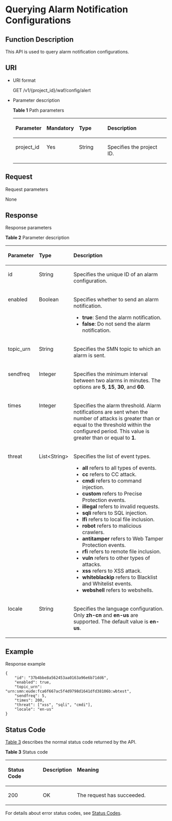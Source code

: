 # Querying Alarm Notification Configurations<a name="EN-US_TOPIC_0193631105"></a>

## Function Description<a name="section26619133"></a>

This API is used to query alarm notification configurations.

## URI<a name="section8666197"></a>

-   URI format

    GET /v1/\{project\_id\}/waf/config/alert

-   Parameter description

    **Table  1**  Path parameters

    <a name="table4654722"></a>
    <table><thead align="left"><tr id="row28022645"><th class="cellrowborder" valign="top" width="17.528247175282473%" id="mcps1.2.5.1.1"><p id="p55241806"><a name="p55241806"></a><a name="p55241806"></a><strong id="b1524615412475"><a name="b1524615412475"></a><a name="b1524615412475"></a>Parameter</strong></p>
    </th>
    <th class="cellrowborder" valign="top" width="19.58804119588041%" id="mcps1.2.5.1.2"><p id="p45401307"><a name="p45401307"></a><a name="p45401307"></a><strong id="b16472443184715"><a name="b16472443184715"></a><a name="b16472443184715"></a>Mandatory</strong></p>
    </th>
    <th class="cellrowborder" valign="top" width="19.58804119588041%" id="mcps1.2.5.1.3"><p id="p53627269"><a name="p53627269"></a><a name="p53627269"></a><strong id="b8571845164717"><a name="b8571845164717"></a><a name="b8571845164717"></a>Type</strong></p>
    </th>
    <th class="cellrowborder" valign="top" width="43.295670432956705%" id="mcps1.2.5.1.4"><p id="p48841523"><a name="p48841523"></a><a name="p48841523"></a><strong id="b9370204654718"><a name="b9370204654718"></a><a name="b9370204654718"></a>Description</strong></p>
    </th>
    </tr>
    </thead>
    <tbody><tr id="row63849294"><td class="cellrowborder" valign="top" width="17.528247175282473%" headers="mcps1.2.5.1.1 "><p id="p4410301"><a name="p4410301"></a><a name="p4410301"></a>project_id</p>
    </td>
    <td class="cellrowborder" valign="top" width="19.58804119588041%" headers="mcps1.2.5.1.2 "><p id="p21690089"><a name="p21690089"></a><a name="p21690089"></a>Yes</p>
    </td>
    <td class="cellrowborder" valign="top" width="19.58804119588041%" headers="mcps1.2.5.1.3 "><p id="p12066745"><a name="p12066745"></a><a name="p12066745"></a>String</p>
    </td>
    <td class="cellrowborder" valign="top" width="43.295670432956705%" headers="mcps1.2.5.1.4 "><p id="p37882261"><a name="p37882261"></a><a name="p37882261"></a>Specifies the project ID.</p>
    </td>
    </tr>
    </tbody>
    </table>


## Request<a name="section10886911"></a>

Request parameters

None

## Response<a name="section30873341"></a>

Response parameters

**Table  2**  Parameter description

<a name="table64771846"></a>
<table><thead align="left"><tr id="row64088200"><th class="cellrowborder" valign="top" width="17.169999999999998%" id="mcps1.2.4.1.1"><p id="p23761692"><a name="p23761692"></a><a name="p23761692"></a><strong id="b1149711596471"><a name="b1149711596471"></a><a name="b1149711596471"></a>Parameter</strong></p>
</th>
<th class="cellrowborder" valign="top" width="19.189999999999998%" id="mcps1.2.4.1.2"><p id="p45648893"><a name="p45648893"></a><a name="p45648893"></a><strong id="b999714253816"><a name="b999714253816"></a><a name="b999714253816"></a>Type</strong></p>
</th>
<th class="cellrowborder" valign="top" width="63.63999999999999%" id="mcps1.2.4.1.3"><p id="p6572818"><a name="p6572818"></a><a name="p6572818"></a><strong id="b1829416213480"><a name="b1829416213480"></a><a name="b1829416213480"></a>Description</strong></p>
</th>
</tr>
</thead>
<tbody><tr id="row62636227"><td class="cellrowborder" valign="top" width="17.169999999999998%" headers="mcps1.2.4.1.1 "><p id="p40369658"><a name="p40369658"></a><a name="p40369658"></a>id</p>
</td>
<td class="cellrowborder" valign="top" width="19.189999999999998%" headers="mcps1.2.4.1.2 "><p id="p48716828"><a name="p48716828"></a><a name="p48716828"></a>String</p>
</td>
<td class="cellrowborder" valign="top" width="63.63999999999999%" headers="mcps1.2.4.1.3 "><p id="p53749011"><a name="p53749011"></a><a name="p53749011"></a>Specifies the unique ID of an alarm configuration.</p>
</td>
</tr>
<tr id="row13979058"><td class="cellrowborder" valign="top" width="17.169999999999998%" headers="mcps1.2.4.1.1 "><p id="p58561923"><a name="p58561923"></a><a name="p58561923"></a>enabled</p>
</td>
<td class="cellrowborder" valign="top" width="19.189999999999998%" headers="mcps1.2.4.1.2 "><p id="p45895324"><a name="p45895324"></a><a name="p45895324"></a>Boolean</p>
</td>
<td class="cellrowborder" valign="top" width="63.63999999999999%" headers="mcps1.2.4.1.3 "><p id="p26533798"><a name="p26533798"></a><a name="p26533798"></a>Specifies whether to send an alarm notification.</p>
<a name="ul11892104301314"></a><a name="ul11892104301314"></a><ul id="ul11892104301314"><li><strong id="b1352145117598"><a name="b1352145117598"></a><a name="b1352145117598"></a>true</strong>: Send the alarm notification.</li><li><strong id="b19132619013"><a name="b19132619013"></a><a name="b19132619013"></a>false</strong>: Do not send the alarm notification.</li></ul>
</td>
</tr>
<tr id="row37477597"><td class="cellrowborder" valign="top" width="17.169999999999998%" headers="mcps1.2.4.1.1 "><p id="p15786515"><a name="p15786515"></a><a name="p15786515"></a>topic_urn</p>
</td>
<td class="cellrowborder" valign="top" width="19.189999999999998%" headers="mcps1.2.4.1.2 "><p id="p3639309"><a name="p3639309"></a><a name="p3639309"></a>String</p>
</td>
<td class="cellrowborder" valign="top" width="63.63999999999999%" headers="mcps1.2.4.1.3 "><p id="p26348595"><a name="p26348595"></a><a name="p26348595"></a>Specifies the SMN topic to which an alarm is sent.</p>
</td>
</tr>
<tr id="row35810771"><td class="cellrowborder" valign="top" width="17.169999999999998%" headers="mcps1.2.4.1.1 "><p id="p14991335"><a name="p14991335"></a><a name="p14991335"></a>sendfreq</p>
</td>
<td class="cellrowborder" valign="top" width="19.189999999999998%" headers="mcps1.2.4.1.2 "><p id="p6338652"><a name="p6338652"></a><a name="p6338652"></a>Integer</p>
</td>
<td class="cellrowborder" valign="top" width="63.63999999999999%" headers="mcps1.2.4.1.3 "><p id="p43668826"><a name="p43668826"></a><a name="p43668826"></a>Specifies the minimum interval between two alarms in minutes. The options are <strong id="b1979114262719"><a name="b1979114262719"></a><a name="b1979114262719"></a>5</strong>, <strong id="b580418428279"><a name="b580418428279"></a><a name="b580418428279"></a>15</strong>, <strong id="b148041542202715"><a name="b148041542202715"></a><a name="b148041542202715"></a>30</strong>, and <strong id="b48051342172711"><a name="b48051342172711"></a><a name="b48051342172711"></a>60</strong>.</p>
</td>
</tr>
<tr id="row57475115"><td class="cellrowborder" valign="top" width="17.169999999999998%" headers="mcps1.2.4.1.1 "><p id="p24972744"><a name="p24972744"></a><a name="p24972744"></a>times</p>
</td>
<td class="cellrowborder" valign="top" width="19.189999999999998%" headers="mcps1.2.4.1.2 "><p id="p9526402"><a name="p9526402"></a><a name="p9526402"></a>Integer</p>
</td>
<td class="cellrowborder" valign="top" width="63.63999999999999%" headers="mcps1.2.4.1.3 "><p id="p33441088"><a name="p33441088"></a><a name="p33441088"></a>Specifies the alarm threshold. Alarm notifications are sent when the number of attacks is greater than or equal to the threshold within the configured period. This value is greater than or equal to <strong id="b17919112795614"><a name="b17919112795614"></a><a name="b17919112795614"></a>1</strong>.</p>
</td>
</tr>
<tr id="row32534340"><td class="cellrowborder" valign="top" width="17.169999999999998%" headers="mcps1.2.4.1.1 "><p id="p18035908"><a name="p18035908"></a><a name="p18035908"></a>threat</p>
</td>
<td class="cellrowborder" valign="top" width="19.189999999999998%" headers="mcps1.2.4.1.2 "><p id="p51622461"><a name="p51622461"></a><a name="p51622461"></a>List&lt;String&gt;</p>
</td>
<td class="cellrowborder" valign="top" width="63.63999999999999%" headers="mcps1.2.4.1.3 "><p id="p14124143915312"><a name="p14124143915312"></a><a name="p14124143915312"></a>Specifies the list of event types.</p>
<a name="ul527919447315"></a><a name="ul527919447315"></a><ul id="ul527919447315"><li><strong id="b737141018283"><a name="b737141018283"></a><a name="b737141018283"></a>all</strong> refers to all types of events.</li><li><span class="parmvalue" id="parmvalue141323227217"><a name="parmvalue141323227217"></a><a name="parmvalue141323227217"></a><b>cc</b></span> refers to CC attack.</li><li><span class="parmvalue" id="parmvalue651717257219"><a name="parmvalue651717257219"></a><a name="parmvalue651717257219"></a><b>cmdi</b></span> refers to command injection.</li><li><span class="parmvalue" id="parmvalue1477420416349"><a name="parmvalue1477420416349"></a><a name="parmvalue1477420416349"></a><b><span id="text177211341910"><a name="text177211341910"></a><a name="text177211341910"></a>custom</span></b></span> refers to Precise Protection events.</li><li><span class="parmvalue" id="parmvalue5959183316211"><a name="parmvalue5959183316211"></a><a name="parmvalue5959183316211"></a><b>illegal</b></span> refers to invalid requests.</li><li><span class="parmvalue" id="parmvalue1286431010316"><a name="parmvalue1286431010316"></a><a name="parmvalue1286431010316"></a><b>sqli</b></span> refers to SQL injection.</li><li><span class="parmvalue" id="parmvalue667213141837"><a name="parmvalue667213141837"></a><a name="parmvalue667213141837"></a><b>lfi</b></span> refers to local file inclusion.</li><li><strong id="b793672616318"><a name="b793672616318"></a><a name="b793672616318"></a>robot</strong> refers to malicious crawlers.</li><li><span class="parmvalue" id="parmvalue1977255016319"><a name="parmvalue1977255016319"></a><a name="parmvalue1977255016319"></a><b>antitamper</b></span> refers to Web Tamper Protection events.</li><li><span class="parmvalue" id="parmvalue11677254436"><a name="parmvalue11677254436"></a><a name="parmvalue11677254436"></a><b>rfi</b></span> refers to remote file inclusion.</li><li><span class="parmvalue" id="parmvalue194921581238"><a name="parmvalue194921581238"></a><a name="parmvalue194921581238"></a><b>vuln</b></span> refers to other types of attacks.</li><li><span class="parmvalue" id="parmvalue518820212412"><a name="parmvalue518820212412"></a><a name="parmvalue518820212412"></a><b>xss</b></span> refers to XSS attack.</li><li><span class="parmvalue" id="parmvalue1615281413355"><a name="parmvalue1615281413355"></a><a name="parmvalue1615281413355"></a><b><span id="text154249505594"><a name="text154249505594"></a><a name="text154249505594"></a>whiteblackip</span></b></span> refers to Blacklist and Whitelist events.</li><li><span class="parmvalue" id="parmvalue2017838943"><a name="parmvalue2017838943"></a><a name="parmvalue2017838943"></a><b>webshell</b></span> refers to webshells.</li></ul>
</td>
</tr>
<tr id="row51810310"><td class="cellrowborder" valign="top" width="17.169999999999998%" headers="mcps1.2.4.1.1 "><p id="p35885554"><a name="p35885554"></a><a name="p35885554"></a>locale</p>
</td>
<td class="cellrowborder" valign="top" width="19.189999999999998%" headers="mcps1.2.4.1.2 "><p id="p21048787"><a name="p21048787"></a><a name="p21048787"></a>String</p>
</td>
<td class="cellrowborder" valign="top" width="63.63999999999999%" headers="mcps1.2.4.1.3 "><p id="p27230225"><a name="p27230225"></a><a name="p27230225"></a>Specifies the language configuration. Only <strong id="b1453333516457"><a name="b1453333516457"></a><a name="b1453333516457"></a>zh-cn</strong> and <strong id="b8541203516457"><a name="b8541203516457"></a><a name="b8541203516457"></a>en-us</strong> are supported. The default value is <strong id="b254113534515"><a name="b254113534515"></a><a name="b254113534515"></a>en-us</strong>.</p>
</td>
</tr>
</tbody>
</table>

## Example<a name="section107161616131618"></a>

Response example

```
{
    "id": "37b4bbe8a562453aa0163a96e6b71dd6",
    "enabled": true,
    "topic_urn": "urn:smn:eude:fca6f667ac5f4d9798d1641dfd38106b:wbtest",
    "sendfreq": 5,
    "times": 200,
    "threat": ["xss", "sqli", "cmdi"],
    "locale": "en-us"
}
```

## Status Code<a name="section9424614"></a>

[Table 3](#en-us_topic_0193631139_t82c3440f3efb42a38b9d4dc4011a33d0)  describes the normal status code returned by the API.

**Table  3**  Status code

<a name="en-us_topic_0193631139_t82c3440f3efb42a38b9d4dc4011a33d0"></a>
<table><thead align="left"><tr id="en-us_topic_0193631139_r3d6e2f205c444705bdbb9daaac74e575"><th class="cellrowborder" valign="top" width="22%" id="mcps1.2.4.1.1"><p id="en-us_topic_0193631139_af3c4073076f24eca88d94e3fa1effdc6"><a name="en-us_topic_0193631139_af3c4073076f24eca88d94e3fa1effdc6"></a><a name="en-us_topic_0193631139_af3c4073076f24eca88d94e3fa1effdc6"></a>Status Code</p>
</th>
<th class="cellrowborder" valign="top" width="19.41%" id="mcps1.2.4.1.2"><p id="en-us_topic_0193631139_en-us_topic_0144911667_p4531342288"><a name="en-us_topic_0193631139_en-us_topic_0144911667_p4531342288"></a><a name="en-us_topic_0193631139_en-us_topic_0144911667_p4531342288"></a>Description</p>
</th>
<th class="cellrowborder" valign="top" width="58.589999999999996%" id="mcps1.2.4.1.3"><p id="en-us_topic_0193631139_ada185614bba24140995b8123b3e9faa8"><a name="en-us_topic_0193631139_ada185614bba24140995b8123b3e9faa8"></a><a name="en-us_topic_0193631139_ada185614bba24140995b8123b3e9faa8"></a>Meaning</p>
</th>
</tr>
</thead>
<tbody><tr id="en-us_topic_0193631139_rc7b2adc390904a1ba79e303017797786"><td class="cellrowborder" valign="top" width="22%" headers="mcps1.2.4.1.1 "><p id="en-us_topic_0193631139_a93f3895d44bb4226934cc626ac50e37b"><a name="en-us_topic_0193631139_a93f3895d44bb4226934cc626ac50e37b"></a><a name="en-us_topic_0193631139_a93f3895d44bb4226934cc626ac50e37b"></a>200</p>
</td>
<td class="cellrowborder" valign="top" width="19.41%" headers="mcps1.2.4.1.2 "><p id="en-us_topic_0193631139_en-us_topic_0144911667_p7538425819"><a name="en-us_topic_0193631139_en-us_topic_0144911667_p7538425819"></a><a name="en-us_topic_0193631139_en-us_topic_0144911667_p7538425819"></a>OK</p>
</td>
<td class="cellrowborder" valign="top" width="58.589999999999996%" headers="mcps1.2.4.1.3 "><p id="en-us_topic_0193631139_en-us_topic_0144911667_p369874114414"><a name="en-us_topic_0193631139_en-us_topic_0144911667_p369874114414"></a><a name="en-us_topic_0193631139_en-us_topic_0144911667_p369874114414"></a>The request has succeeded.</p>
</td>
</tr>
</tbody>
</table>

For details about error status codes, see  [Status Codes](status-codes.md).

